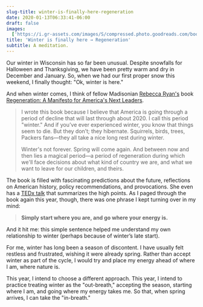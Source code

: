 ```yaml
---
slug-title: winter-is-finally-here-regeneration
date: 2020-01-13T06:33:41-06:00
draft: false
images:
  ['https://i.gr-assets.com/images/S/compressed.photo.goodreads.com/books/1405478538l/22731005.jpg']
title: 'Winter is finally here → Regeneration'
subtitle: A meditation.
---
```


Our winter in Wisconsin has so far been unusual. Despite snowfalls for Halloween and Thanksgiving, we have been pretty warm and dry in December and January. So, when we had our first proper snow this weekend, I finally thought: "Ok, winter is here."

And when winter comes, I think of fellow Madisonian [Rebecca Ryan's](https://rebeccaryan.com/) book [Regeneration: A Manifesto for America's Next Leaders](https://www.goodreads.com/book/show/22731005-regeneration).

> I wrote this book because I believe that America is going through a period of decline that will last through about 2020. I call this period "winter." And if you’ve ever experienced winter, you know that things seem to die. But they don’t; they hibernate. Squirrels, birds, trees, Packers fans—they all take a nice long rest during winter.
>
> Winter's not forever. Spring will come again. And between now and then lies a magical period—a period of regeneration during which we'll face decisions about what kind of country we are, and what we want to leave for our children, and theirs.

The book is filled with fascinating predictions about the future, reflections on American history, policy recommendations, and provocations. She even has a [TEDx talk](https://www.youtube.com/watch?v=rxvcdQ4ogr8) that summarizes the high points. As I paged through the book again this year, though, there was one phrase I kept turning over in my mind:

> **Simply start where you are, and go where your energy is.**

And it hit me: this simple sentence helped me understand my own relationship to winter (perhaps because of winter’s late start).

For me, winter has long been a season of discontent. I have usually felt restless and frustrated, wishing it were already spring. Rather than accept winter as part of the cycle, I would try and place my energy ahead of where I am, where nature is.

This year, I intend to choose a different approach. This year, I intend to practice treating winter as the "out-breath," accepting the season, starting where I am, and going where my energy takes me. So that, when spring arrives, I can take the "in-breath."
